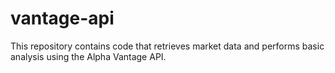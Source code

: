 # vantage-api
This repository contains code that retrieves market data and performs basic analysis using the Alpha Vantage API.
